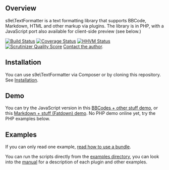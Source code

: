 ## Overview

s9e\\TextFormatter is a text formatting library that supports BBCode, Markdown, HTML and other markup via plugins. The library is in PHP, with a JavaScript port also available for client-side preview (see below.)

[![Build Status](https://api.travis-ci.org/s9e/TextFormatter.svg?branch=master)](https://travis-ci.org/s9e/TextFormatter)
[![Coverage Status](https://coveralls.io/repos/s9e/TextFormatter/badge.svg)](https://coveralls.io/r/s9e/TextFormatter)
[![HHVM Status](http://hhvm.h4cc.de/badge/s9e/text-formatter.svg)](http://hhvm.h4cc.de/package/s9e/text-formatter)
[![Scrutinizer Quality Score](https://scrutinizer-ci.com/g/s9e/TextFormatter/badges/quality-score.png?s=3942dab3c410fb9ce02001e7446d1083fa91172c)](https://scrutinizer-ci.com/g/s9e/TextFormatter/)
<a href="&#109;&#97;&#105;&#108;&#116;&#111;&#58;&#115;&#57;&#101;&#46;&#100;&#101;&#x76;+github&#64;&#103;&#109;&#97;&#105;&#108;&#46;&#99;&#111;&#109;">Contact the author</a>.

## Installation

You can use s9e\\TextFormatter via Composer or by cloning this repository. See [Installation](http://s9etextformatter.readthedocs.org/Getting_started/Installation/).

## Demo

You can try the JavaScript version in this [BBCodes + other stuff demo](http://s9e.github.io/TextFormatter/demo.html), or this [Markdown + stuff (Fatdown) demo](http://s9e.github.io/TextFormatter/fatdown.html). No PHP demo online yet, try the PHP examples below.

## Examples

If you can only read one example, [read how to use a bundle](http://s9etextformatter.readthedocs.org/Getting_started/Using_predefined_bundles/).

You can run the scripts directly from the [examples directory](https://github.com/s9e/TextFormatter/blob/master/docs/examples), you can look into the [manual](http://s9etextformatter.readthedocs.org/) for a description of each plugin and other examples.
